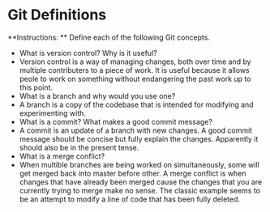 # Git Definitions

**Instructions: ** Define each of the following Git concepts.

* What is version control?  Why is it useful?
 * Version control is a way of managing changes, both over time and by multiple contributers to a piece of work. It is useful because it allows peole to work on something without endangering the past work up to this point.
* What is a branch and why would you use one?
 * A branch is a copy of the codebase that is intended for modifying and experimenting with.
* What is a commit? What makes a good commit message?
 * A commit is an update of a branch with new changes. A good commit message should be concise but fully explain the changes. Apparently it should also be in the present tense.
* What is a merge conflict?
 * When multible branches are being worked on simultaneously, some will get merged back into master before other. A merge conflict is when changes that have already been merged cause the changes that you are currently trying to merge make no sense. The classic example seems to be an attempt to modify a line of code that has been fully deleted.
